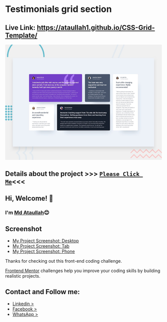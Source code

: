 # Testimonials grid section

## Live Link: https://ataullah1.github.io/CSS-Grid-Template/

![Design preview for the Testimonials grid section coding challenge](./design/desktop-preview.jpg)

## Details about the project >>> [`Please Click Me`](./README-template.md)<<<

## Hi, Welcome! 👋

### I'm [Md Ataullah](https://www.linkedin.com/in/md-ataullah/)😊

## Screenshot

- [My Project Screenshot: Desktop](./design/pc.png)
- [My Project Screenshot: Tab](./design/tab.jpeg)
- [My Project Screenshot: Phone](./design/phn.jpeg)

Thanks for checking out this front-end coding challenge.

[Frontend Mentor](https://www.frontendmentor.io) challenges help you improve your coding skills by building realistic projects.

## Contact and Follow me:

- [Linkedin >](https://www.linkedin.com/in/md-ataullah/)
- [Facebook >](https://www.facebook.com/MdAtaullah11)
- [WhatsApp >](https://api.whatsapp.com/send/?phone=8801719199967&text&type=phone_number&app_absent=0)
